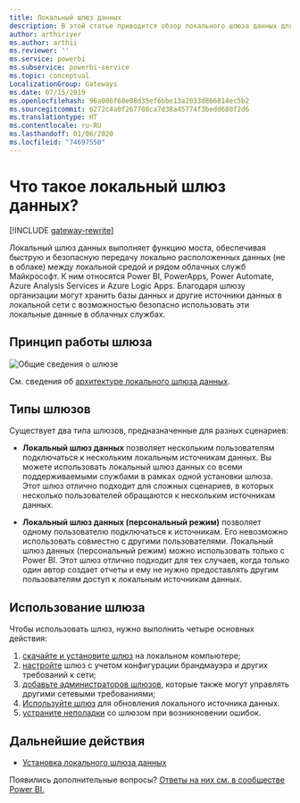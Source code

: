 ```yaml
---
title: Локальный шлюз данных
description: В этой статье приводится обзор локального шлюза данных для Power BI. С его помощью можно работать с источниками данных DirectQuery. Кроме того, этот шлюз можно использовать для обновления облачных наборов данных с локальными данными.
author: arthiriyer
ms.author: arthii
ms.reviewer: ''
ms.service: powerbi
ms.subservice: powerbi-service
ms.topic: conceptual
LocalizationGroup: Gateways
ms.date: 07/15/2019
ms.openlocfilehash: 96a006f60e08d35ef6bbe13a2033d866814ec5b2
ms.sourcegitcommit: 6272c4a0f267708ca7d38a45774f3bedd680f2d6
ms.translationtype: HT
ms.contentlocale: ru-RU
ms.lasthandoff: 01/06/2020
ms.locfileid: "74697550"
---
```

# <a name="what-is-an-on-premises-data-gateway"></a>Что такое локальный шлюз данных?

[!INCLUDE [gateway-rewrite](includes/gateway-rewrite.md)]

Локальный шлюз данных выполняет функцию моста, обеспечивая быструю и безопасную передачу локально расположенных данных (не в облаке) между локальной средой и рядом облачных служб Майкрософт. К ним относятся Power BI, PowerApps, Power Automate, Azure Analysis Services и Azure Logic Apps. Благодаря шлюзу организации могут хранить базы данных и другие источники данных в локальной сети с возможностью безопасно использовать эти локальные данные в облачных службах.

## <a name="how-the-gateway-works"></a>Принцип работы шлюза

![Общие сведения о шлюзе](media/service-gateway-onprem/on-premises-data-gateway.png)

См. сведения об [архитектуре локального шлюза данных](/data-integration/gateway/service-gateway-onprem-indepth).

## <a name="types-of-gateways"></a>Типы шлюзов

Существует два типа шлюзов, предназначенные для разных сценариев:

* **Локальный шлюз данных** позволяет нескольким пользователям подключаться к нескольким локальным источникам данных. Вы можете использовать локальный шлюз данных со всеми поддерживаемыми службами в рамках одной установки шлюза. Этот шлюз отлично подходит для сложных сценариев, в которых несколько пользователей обращаются к нескольким источникам данных.

* **Локальный шлюз данных (персональный режим)** позволяет одному пользователю подключаться к источникам. Его невозможно использовать совместно с другими пользователями. Локальный шлюз данных (персональный режим) можно использовать только с Power BI. Этот шлюз отлично подходит для тех случаев, когда только один автор создает отчеты и ему не нужно предоставлять другим пользователям доступ к локальным источникам данных.

## <a name="use-a-gateway"></a>Использование шлюза

Чтобы использовать шлюз, нужно выполнить четыре основных действия:

1. [скачайте и установите шлюз](/data-integration/gateway/service-gateway-install) на локальном компьютере;
1. [настройте](/data-integration/gateway/service-gateway-app) шлюз с учетом конфигурации брандмауэра и других требований к сети;
1. [добавьте администраторов шлюзов](/data-integration/gateway/service-gateway-manage), которые также могут управлять другими сетевыми требованиями;
1. [Используйте шлюз](service-gateway-sql-tutorial.md) для обновления локального источника данных.
1. [устраните неполадки](service-gateway-onprem-tshoot.md) со шлюзом при возникновении ошибок.

## <a name="next-steps"></a>Дальнейшие действия

* [Установка локального шлюза данных](/data-integration/gateway/service-gateway-install)

Появились дополнительные вопросы? [Ответы на них см. в сообществе Power BI.](https://community.powerbi.com/)
